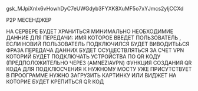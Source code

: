 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










P2P МЕСЕНДЖЕР



НА СЕРВЕРЕ БУДЕТ ХРАНИТЬСЯ МИНИМАЛЬНО НЕОБХОДИМИЕ ДАННИЕ ДЛЯ ПЕРЕДАЧИ: ИМЯ КОТОРОЕ ВВЕДЕТ ПОЛЬЗОВАТЕЛЬ , ЕСЛИ НОВИЙ ПОЛЬЗОВАТЕЛЬ ПОДКЛЮЧИЛСЯ БУДЕТ ВИВОДИТЬЬСЯ ФРАЗА 
ПЕРЕДАЧА ДАННИХ БУДЕТ ОСУЩЕСТВЛЯТЬСЯ ЗА СЧЕТ VPN КОТОРИЙ БУДЕТ ПОДКЛЮЧАТЬ УСТРОЙСТВА ПО QR КОДУ (ПРЕДПОЛОЖИТЕЛЬНО ЧЕРЕЗ (AMNEZIAVPN) ФУНКЦИЯ СОЗДАНИЯ QR КОДА ДЛЯ ПОДКЛЮСЧЕНИЯ К НУЖНОМУ МОСТУ УЖЕ ПРИСУТСТВУЕТ В ПРООГРАММЕ НУЖНО ЗАГРУЗИТЬ КАРТИНКУ ИЛИ ВИДЖЕТ НА КОТОРИЕ БУДЕТ КРЕПИТЬСЯ QR КОД 
